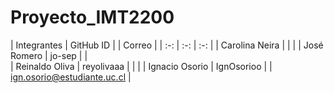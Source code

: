 # Proyecto_IMT2200
| Integrantes | GitHub ID | | Correo |
| :-: | :-: | :-: |
| Carolina Neira |  |  | 
| José Romero | jo-sep | |  
| Reinaldo Oliva | reyolivaaa | |  |
| Ignacio Osorio | IgnOsorioo | | ign.osorio@estudiante.uc.cl |